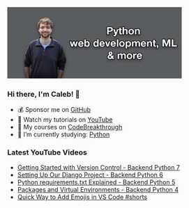 <img src="github-cover-photo-my-face.jpg" width="400px" />

### Hi there, I'm Caleb! 🍛

- 💰 Sponsor me on [GitHub](https://github.com/sponsors/CalebCurry)
- 🎥 Watch my tutorials on [YouTube](https://www.youtube.com/calebthevideomaker2)
- 📗 My courses on [CodeBreakthrough](https://www.codebreakthrough.com)
- 🤔 I’m currently studying: [Python](https://www.youtube.com/watch?v=s3IvdkCq2_c&t=4254s)

### Latest YouTube Videos
<!-- YOUTUBE:START -->
- [Getting Started with Version Control - Backend Python 7](https://www.youtube.com/watch?v=HmMUKDzFGZ4)
- [Setting Up Our Django Project - Backend Python 6](https://www.youtube.com/watch?v=JBziaJ3grFc)
- [Python requirements.txt Explained - Backend Python 5](https://www.youtube.com/watch?v=OS5pPSdwlFs)
- [Packages and Virtual Environments - Backend Python 4](https://www.youtube.com/watch?v=jDxBPHOg8Gc)
- [Quick Way to Add Emojis in VS Code #shorts](https://www.youtube.com/watch?v=NPtTw3kwpRk)
<!-- YOUTUBE:END -->
